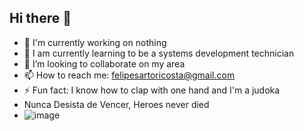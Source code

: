 ## Hi there 👋
- 🔭 I'm currently working on nothing
- 🌱 I am currently learning to be a systems development technician
- 👯 I’m looking to collaborate on my area
- 📫 How to reach me: felipesartoricosta@gmail.com
- ⚡ Fun fact: I know how to clap with one hand and I'm a judoka
-  Nunca Desista de Vencer, Heroes never died
- ![image](https://github.com/user-attachments/assets/f92d524a-a897-4062-bc44-2a830576f037)

<!--
**FelipeCosta15/FelipeCosta15** is a ✨ _special_ ✨ repository because its `README.md` (this file) appears on your GitHub profile.

Here are some ideas to get you started:

- 🔭 I'm currently working on nothing
- 🌱 I am currently learning to be a systems development technician
- 👯 I’m looking to collaborate on my area
- 💬 Ask me about Judo
- 📫 How to reach me: felipesartoricosta@gmail.com
- ⚡ Fun fact: I know how to clap with one hand and I'm a judoka
-  Nunca Desista de Vencer, Heroes never died
- ![image](https://github.com/user-attachments/assets/f92d524a-a897-4062-bc44-2a830576f037)

-->
